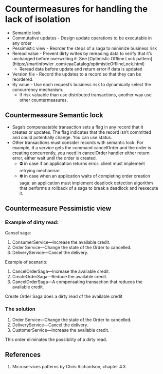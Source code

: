# Countermeasures for handling the lack of isolation
-  Semantic lock
- Commutative updates - Design update operations to be executable in any order
- Pessimistic view - Reorder the steps of a saga to minimize business risk
- Reread value - Prevent dirty writes by rereading data to verify that it’s unchanged before overwriting it. See [Optimistic Offline Lock pattern](https://martinfowler .com/eaaCatalog/optimisticOfflineLock.html)
	- Reread data before update and return error if data is updated
- Version file - Record the updates to a record so that they can be reordered.
- By value - Use each request’s business risk to dynamically select the concurrency mechanism.
	- If risk valuable than use distributed transactions, another way use other countermeasures.
##  Countermeasure Semantic lock
- Saga’s compensatable transaction sets a flag in any record that it creates or updates. The flag indicates that the record isn’t committed and could potentially change.  You can use status. 
- Other transactions must consider records with semantic lock. For example, if a service gets the command cancelOrder and the order is creating concurrently, you need in cancelOrder handler either return error,  either wait until the order is created.
	- ⛔ in case if an application returns error: client must implement retrying mechanism
	- ⛔ in case when an application waits of completing order creation saga: an application must implement deadlock detection algorithm that performs a rollback of a saga to break a deadlock and reexecute it. 
## Countermeasure Pessimistic view 
### Example of dirty read:
Cansel saga: 
1. ConsumerService—Increase the available credit.  
2. Order Service—Change the state of the Order to cancelled. 
3. DeliveryService—Cancel the delivery.

Example of scenario:
1. CancelOrderSaga—Increase the available credit.
2. CreateOrderSaga—Reduce the available credit.
3. CancelOrderSaga—A compensating transaction that reduces the available credit.

Create Order Saga does a dirty read of the available credit
### The solution
1. Order Service—Change the state of the Order to cancelled.
2. DeliveryService—Cancel the delivery.
3. CustomerService—Increase the available credit.

This order eliminates the possibility of a dirty read.
## References
1.  Microservices patterns by Chris Richardson, chapter 4.3